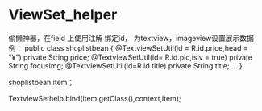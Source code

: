 # ViewSet_helper
偷懒神器，在field 上使用注解 绑定id， 为textview，imageview设置展示数据
例：
public class shoplistbean {
    @TextviewSetUtil(id = R.id.price,head = "¥")
    private String price;
    @TextviewSetUtil(id= R.id.pic,isiv = true)
    private String focusImg;
    @TextviewSetUtil(id=R.id.title)
    private String title;
    ...
}

shoplistbean item；

TextviewSethelp.bind(item.getClass(),context,item);
